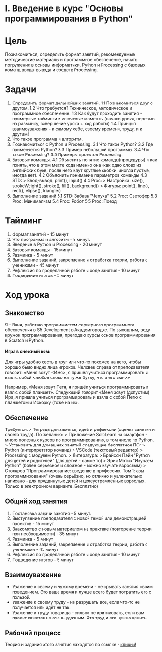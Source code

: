 I. Введение в курс "Основы программирования в Python"
=====================================================

Цель
====
Познакомиться, определить формат занятий, рекомендуемые методические материалы и программное обеспечение, начать погружение в основы информатики, Python и Processing с базовых команд ввода-вывода и средств Processing.

Задачи
======
1. Определить формат дальнейших занятий.
    1.1 Познакомиться друг с другом.
    1.2 Что требуется? Техническое, методическое и программное обеспечение.
    1.3 Как будут проходить занятия - примерные тайминги и ключевые моменты (начало урока,
        перерыв на разминку, завершение урока + ход работы)
    1.4 Принцип взаимоуважения - к самому себе, своему времени, труду, и к другим!
2. Что такое программа и алгоритм.
3. Познакомиться с Python и Processing.
    3.1 Что такое Python?
    3.2 Где применяется Python?
    3.3 Пример небольшой программы.
    3.4 Что такое Processing?
    3.5 Примеры проектов Processing.
4. Базовые команды.
    4.1 Объяснить понятие команды(процедуры) и как понять, что в этом месте кода именно она (как одно слово из английских букв, после него идут круглые скобки, иногда пустые, иногда нет).
    4.2 Объяснить понимание параметров команды
    4.3 STD: 
        > Ввод-вывод: print(), input()
    4.4 Proc: 
        > Настройка: size(), strokeWeight(), stroke(), fill(), background()
        > Фигуры: point(), line(), rect(), elipse(), triangle()
5. Выполнение заданий
    5.1 STD: Забава "Чепуха"
    5.2 Proc: Светофор
    5.3 Proc: Минимализм
    5.4 Proc: Робот
    5.5 Proc: Поезд

Тайминг
=======
1. Формат занятий - 15 минут
2. Что программа и алгоритм - 5 минут.
3. Введение в Python и Processing - 20 минут
4. Базовые команды - 15 минут
5. Разминка - 5 минут
6. Выполнение заданий, закрепление и отработка теории, работа с учениками - 45 минут
7. Рефлексия по проделанной работе и ходе занятия - 10 минут
8. Подведение итогов - 5 минут

Ход урока
=========
Знакомство
----------
Я - Ваня, работаю программистом серверного программного обеспечения в S5 Development в Академгородке. По выходным, веду кружок программирования, преподаю курсы основ программирования в Scratch и Python.

#### Игра в снежный ком:

Для игры удобно сесть в круг или что-то похожее на него, чтобы хорошо было видно лица игроков. Человек справа от преподавателя говорит: «Меня зовут <Имя>, я пришёл учиться программировать и взял с собой <любое слово на ту же букву, что и его имя>»

Например, «Меня зовут Петя, я пришёл учиться программировать и взял с собой планшет».
Следующий говорит «Меня зовут (допустим) Ира, я пришла учиться программировать и взяла с собой Петю с планшетом и Искорку (тоже на и)».

Обеспечение
-----------
Требуется:
    > Тетрадь для заметок, идей и рефлексии (оценка занятия и своего труда).
По желанию:
    > Приложение SoloLearn на смартфон - много полезных курсов по программированию, в том числе по Python.
    > Установить для домашних занятий следующее бесплатное ПО:
        > Python (интерпретатор команд) 
        > VSCode (текстовый редактор)
        > Processing с модулем Python.
    > Литература:
        > Брайсон Пэйн "Python для детей и родителей" (для детей - самое то)
        > Эрик Мэтиз "Изучаем Python" (более серьёзное и сложное - можно изучать взрослым)
        > Столяров "Программирование: введение в профессию. Том 1: азы программирования" (очень серьёзно, но отлично и увлекательно написано - для продвинутых детей и целеустремлённых взрослых. Только в электронном варианте. Бесплатно)

Общий ход занятия
-----------------
1. Постановка задачи занятия - 5 минут.
2. Выступление преподавателя с новой темой или демонстрацией проектов - 15 минут
3. Знакомство с новым материалом на практике (повторение теории при необходимости) - 35 минут
4. Разминка - 5 минут
5. Выполнение заданий, закрепление и отработка теории, работа с учениками - 45 минут
6. Рефлексия по проделанной работе и ходе занятия - 10 минут
7. Подведение итогов - 5 минут

Взаимоуважение
--------------
* Уважение к своему и чужому времени - не срывать занятия своим поведением. Это ваше время и лучше всего будет потратить его с пользой.
* Уважение к своему труду - не разрушать всё, если что-то не получается или идёт не так.
* Уважение к труду товарища - сильно не критиковать, если вам проект кажется не очень удачным. Это труд и его нужно ценить.

Рабочий процесс
---------------
Теория и задания этого занятия находятся по ссылке - [кликни!](http://bit.do/pyth-st)